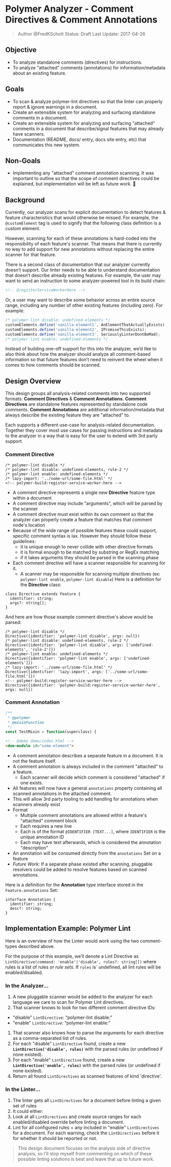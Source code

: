# Polymer Analyzer - Comment Directives & Comment Annotations
> Author @FredKSchott
> Status: Draft
> Last Update: 2017-04-26

## Objective
- To analyze standalone comments (directives) for instructions.
- To analyze "attached" comments (annotations) for information/metadata about an existing feature.


## Goals
- To scan & analyze polymer-lint directives so that the linter can properly report & ignore warnings in a document.
- Create an extensible system for analyzing and surfacing standalone comments in a document.
- Create an extensible system for analyzing and surfacing "attached" comments in a document that describe/signal features that may already have scanners.
- Documentation (README, docs/ entry, docs site entry, etc) that communicates this new system.


## Non-Goals
- Implementing any "attached" comment annotation scanning. It was important to outline so that the scope of comment directives could be explained, but implementation will be left as future work.

## Background

Currently, our analyzer scans for explicit documentation to detect features & feature characteristics that would otherwise be missed. For example, the `@customElement` tag is used to signify that the following class definition is a custom element.

However, scanning for each of these annotations is hard-coded into the responsibility of each feature's scanner. That means that there is currently no way to add support for new annotations without replacing the entire scanner for that feature.

There is a second class of documentation that our analyzer currently doesn’t support. Our linter needs to be able to understand documentation that doesn’t describe already existing features. For example, the user may want to send an instruction to some analyzer-powered tool in its build chain:

```html
<!-- @registerServiceWorkerHere -->
```

Or, a user may want to describe some behavior across an entire source range, including any number of other existing features (including zero). For example:

```js
/* polymer-lint disable: undefined-elements */
customElements.define('vanilla-element1', AnElementThatActuallyExists);
customElements.define('vanilla-element2', IPromiseThisExists);
customElements.define('vanilla-element3', SeriouslyLinterDontBeMad);
/* polymer-lint enable: undefined-elements */
```

Instead of building one-off support for this into the analyzer, we’d like to also think about how the analyzer should analyze all comment-based information so that future features don’t need to reinvent the wheel when it comes to how comments should be scanned.


## Design Overview

This design groups all analysis-related comments into two supported formats: **Comment Directives** & **Comment Annotations**. **Comment Directives** are standalone features represented by standalone code comments. **Comment Annotations** are additional information/metadata that always describe the existing feature they are "attached" to.

Each supports a different use-case for analysis-related documentation. Together they cover most use cases for passing instructions and metadata to the analyzer in a way that is easy for the user to extend with 3rd party support.


### Comment Directive

```
/* polymer-lint disable */
/* polymer-lint disable: undefined-elements, rule-2 */
/* polymer-lint enable: undefined-elements */
/* lazy-import: '../some-url/some-file.html' */
<!-- polymer-build:register-service-worker-here -->
```

- A comment directive represents a single new **Directive** feature type within a document
- A comment directive may include "arguments", which will be parsed by the scanner
- A comment directive must exist within its own comment so that the analyzer can properly create a feature that matches that comment node's location
- Because of the wide range of possible features these could support, specific comment syntax is lax. However they should follow these guidelines:
  - it is unique enough to never collide with other directive formats
  - it is formal enough to be matched by substring or RegEx matching
  - if it takes arguments they should be parsed in the scanning phase
- Each comment directive will have a scanner responsible for scanning for it.
  - A scanner may be responsible for scanning multiple directives (ex: `polymer-lint enable`, `polymer-lint disable`)
Here is a definition for the **Directive** class:

```
class Directive extends Feature {
  identifier: string;
  args?: string[];
}
```

And here are how those example comment directive's above would be parsed:

```
/* polymer-lint disable */
Directive({identifier: 'polymer-lint disable', args: null})
/* polymer-lint disable: undefined-elements, rule-2 */
Directive({identifier: 'polymer-lint disable', args: ['undefined-elements', 'rule-2']})
/* polymer-lint enable: undefined-elements */
Directive({identifier: 'polymer-lint enable', args: ['undefined-elements']})
/* lazy-import: '../some-url/some-file.html' */
Directive({identifier: 'lazy-import', args: ['../some-url/some-file.html']})
<!-- polymer-build:register-service-worker-here -->
Directive({identifier: 'polymer-build:register-service-worker-here', args: null})
```


### Comment Annotation

```js
/**
 * @polymer
 * @mixinFunction
 */
const TestMixin = function(superclass) {
```
```html
<!-- @demo demo/index.html -->
<dom-module id="some-element">
```

- A comment annotation describes a separate feature in a document. It is not the feature itself.
- A comment annotation is always included in the comment "attached" to a feature.
   - Each scanner will decide which comment is considered "attached" if one exists.
- All features will now have a general `annotations` property containing all scanned annotations in the attached comment.
- This will allow 3rd party tooling to add handling for annotations when scanners already exist
- Format
  - Multiple comment annotations are allowed within a feature's "attached" comment block
  - Each requires a new line
  - Each is of the format `@IDENTIFIER [TEXT...]`, where `IDENTIFIER` is the unique annotation ID
  - Each may have text afterwards, which is considered the annotation "description"
- An annotation will be consumed directly from the `annotations` Set on a feature
- *Future Work:* If a separate phase existed after scanning, pluggable resolvers could be added to resolve features based on scanned annotations.


Here is a definition for the **Annotation** type interface stored in the `Feature.annotations` Set:

```
interface Annotation {
  identifier: string;
  desc?: string;
}
```

## Implementation Example: Polymer Lint

Here is an overview of how the Linter would work using the two comment-types described above.

For the purpose of this example, we’ll denote a Lint Directive as `LintDirective(command: 'enable'|'disable', rules?: string[])` where rules is a list of rules *or rule sets*. If `rules` is` undefined, all lint rules will be enabled/disabled.

### In the Analyzer...

1. A new pluggable scanner would be added to the analyzer for each language we care to scan for Polymer Lint directives.
1. That scanner knows to look for two different comment directive IDs:
  - "disable" `LintDirective`: “polymer-lint disable:”
  - "enable" `LintDirective`: “polymer-lint enable:”
1. That scanner also knows how to parse the arguments for each directive as a comma-separated list of rules.
1. For each "disable" `LintDirective` found, create a new **`LintDirective('disable', rules)`** with the parsed rules (or undefined if none existed).
1. For each "enable" `LintDirective` found, create a new **`LintDirective('enable', rules)`** with the parsed rules (or undefined if none existed).
1. Return all found `LintDirectives` as scanned features of kind 'directive'.

### In the Linter...

1. The linter gets all `LintDirectives` for a document before linting a given set of rules
1. It could either:
  1. Look at all `LintDirectives` and create source ranges for each enabled/disabled override before linting a document.
  1. Lint for all configured rules + any included in "enable" `LintDirectives` for a document. For each warning, check the `LintDirectives` before it for whether it should be reported or not.

> This design document focuses on the analysis side of directive analysis, so I'll stop myself from commenting on which of these possible linting solutions is best and leave that up to future work.
